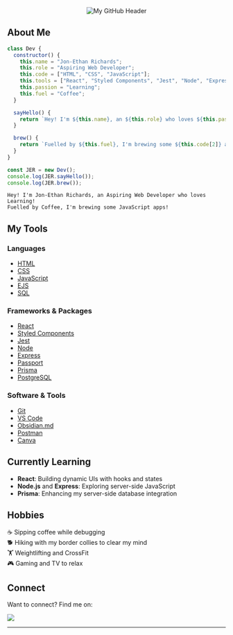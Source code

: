 <!--
NEED INSPIRATION?

Check out:
- Awesome GitHub Profiles: https://github.com/abhisheknaiidu/awesome-github-profile-readme
-->

<!-- Heading -->
<div align="center">
<img  alt="My GitHub Header" src="https://capsule-render.vercel.app/api?type=waving&height=300&color=0:8A2BE2,100:4B0082&text=☕Coffee,%20Code,%20Repeat%20☕&reversal=false&desc=Fuelled%20by%20caffeine,%20creativity,%20and%20curiosity...%20but%20mostly%20caffeine&fontAlign=50&fontAlignY=38&descAlign=50&animation=fadeIn&fontColor=FFFFFF&descAlignY=55"/>
</div>

<!-- About Section -->

## About Me

```javascript
class Dev {
  constructor() {
    this.name = "Jon-Ethan Richards";
    this.role = "Aspiring Web Developer";
    this.code = ["HTML", "CSS", "JavaScript"];
    this.tools = ["React", "Styled Components", "Jest", "Node", "Express"];
    this.passion = "Learning";
    this.fuel = "Coffee";
  }

  sayHello() {
    return `Hey! I'm ${this.name}, an ${this.role} who loves ${this.passion}!`;
  }

  brew() {
    return `Fuelled by ${this.fuel}, I'm brewing some ${this.code[2]} apps!`;
  }
}

const JER = new Dev();
console.log(JER.sayHello());
console.log(JER.brew());
```

```
Hey! I'm Jon-Ethan Richards, an Aspiring Web Developer who loves Learning!
Fuelled by Coffee, I'm brewing some JavaScript apps!
```

<!-- Tools Section-->

## My Tools

### Languages

- [HTML](https://developer.mozilla.org/en-US/docs/Web/HTML)
- [CSS](https://developer.mozilla.org/en-US/docs/Web/CSS)
- [JavaScript](https://developer.mozilla.org/en-US/docs/Web/JavaScript)
- [EJS](https://ejs.co/)
- [SQL](https://en.wikipedia.org/wiki/SQL)

### Frameworks & Packages

- [React](https://react.dev/)
- [Styled Components](https://styled-components.com/)
- [Jest](https://jestjs.io/)
- [Node](https://nodejs.org/)
- [Express](https://expressjs.com/)
- [Passport](http://www.passportjs.org/)
- [Prisma](https://www.prisma.io/)
- [PostgreSQL](https://www.postgresql.org/)

### Software & Tools

- [Git](https://git-scm.com/)
- [VS Code](https://code.visualstudio.com/)
- [Obsidian.md](https://obsidian.md/)
- [Postman](https://www.postman.com/)
- [Canva](https://www.canva.com/)

<!-- Currently learning section -->

## Currently Learning

- **React**: Building dynamic UIs with hooks and states
- **Node.js** and **Express**: Exploring server-side JavaScript
- **Prisma**: Enhancing my server-side database integration

<!-- Hobbies Section -->

## Hobbies

☕ Sipping coffee while debugging <br>
🐕 Hiking with my border collies to clear my mind <br>
🏋️ Weightlifting and CrossFit <br>
🎮 Gaming and TV to relax <br>

<!-- Connect section -->

## Connect

Want to connect? Find me on:

[![](https://img.shields.io/badge/linkedin-0a66c2)](https://www.linkedin.com/in/jon-ethan-richards/)

---
